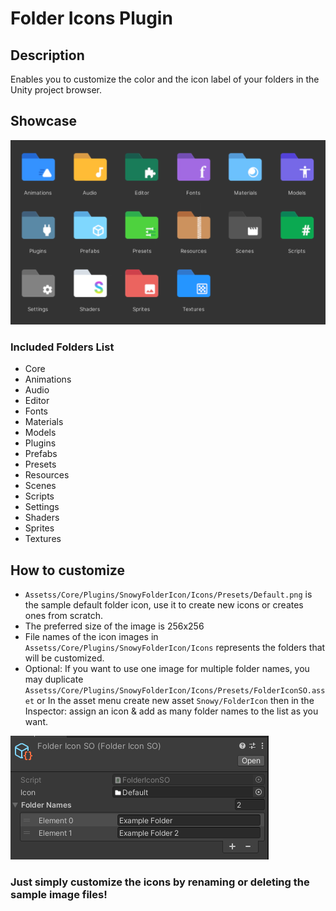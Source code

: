 # Folder Icons Plugin

## Description
Enables you to customize the color and the icon label of your folders in the Unity project browser.

## Showcase
![inspector](/assets/core/FolderIcon.png)

### Included Folders List
- Core
- Animations
- Audio
- Editor
- Fonts
- Materials
- Models
- Plugins
- Prefabs
- Presets
- Resources
- Scenes
- Scripts
- Settings
- Shaders
- Sprites
- Textures

## How to customize
- `Assetss/Core/Plugins/SnowyFolderIcon/Icons/Presets/Default.png` is the sample default folder icon, use it to create new icons or creates ones from scratch.
- The preferred size of the image is 256x256
- File names of the icon images in `Assetss/Core/Plugins/SnowyFolderIcon/Icons` represents the folders that will be customized.
- Optional: If you want to use one image for multiple folder names, you may duplicate `Assetss/Core/Plugins/SnowyFolderIcon/Icons/Presets/FolderIconSO.asset` or In the asset menu create new asset `Snowy/FolderIcon` then in the Inspector: assign an icon & add as many folder names to the list as you want.

![inspector](/assets/core/FolderIconSO.png)

### Just simply customize the icons by renaming or deleting the sample image files!